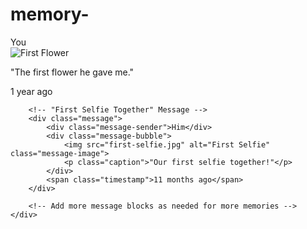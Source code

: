 # memory-
<!DOCTYPE html>
<html lang="en">
<head>
    <meta charset="UTF-8">
    <meta name="viewport" content="width=device-width, initial-scale=1.0">
    <title>Our Relationship Album</title>
    <link rel="stylesheet" href="styles.css">
</head>
<body>
    <div class="chat-container">
        <!-- "First Flower" Message -->
        <div class="message">
            <div class="message-sender">You</div>
            <div class="message-bubble">
                <img src="first-flower.jpg" alt="First Flower" class="message-image">
                <p class="caption">"The first flower he gave me."</p>
            </div>
            <span class="timestamp">1 year ago</span>
        </div>

        <!-- "First Selfie Together" Message -->
        <div class="message">
            <div class="message-sender">Him</div>
            <div class="message-bubble">
                <img src="first-selfie.jpg" alt="First Selfie" class="message-image">
                <p class="caption">"Our first selfie together!"</p>
            </div>
            <span class="timestamp">11 months ago</span>
        </div>

        <!-- Add more message blocks as needed for more memories -->
    </div>
</body>
</html>
